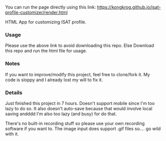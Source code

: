 You can run the page directly using this link: https://kongkrog.github.io/isat-profile-customizer/render.html

HTML App for customizing ISAT profile.

### Usage
Please use the above link to avoid downloading this repo.
Else
Download this repo and run the html file for usage.

### Notes
If you want to improve/modify this project, feel free to clone/fork it. My code is sloppy and I already lost my will to fix it.

### Details
Just finished this project in 7 hours. Doesn't support mobile since I'm too lazy to do so.
It also doesn't auto-save because that would involve local saving andddd I'm also too lazy (and busy) for do that.

There's no built-in recording stuff so please use your own recording software if you want to.
The image input does support .gif files so.... go wild with it.

